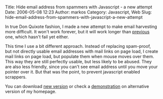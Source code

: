 Title: Hide email address from spammers with Javascript - a new attempt
Date: 2006-05-08 12:23
Author: markos
Category: Javascript, Web
Slug: hide-email-address-from-spammers-with-javascript-a-new-attempt

In true Don Quixote fashion, I made a new attempt to make email
harvesting more difficult. It won't work forever, but it will work
longer than [previous](http://markos.gaivo.net/blog/?p=22) one, which
hasn't fail yet either.

This time I use a bit different approach. Instead of replacing
spam-proof, but not directly usable email addresses with mail links on
page load, I create mail links on page load, but populate them when
mouse moves over them. This way they are still perfectly usable, but
less likely to be abused. They are also less friendly, since you can't
see email address until you move your pointer over it. But that was the
point, to prevent javascript enabled scrappers.

You can download [new
version](http://markos.gaivo.net/blog/code/mangle2.js) or check a
[demonstration](http://markos.gaivo.net/examples/mangle2.html) on
alternative version of my homepage.

